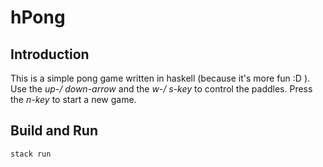 # hPong
## Introduction

This is a simple pong game written in haskell (because it's more fun :D ). Use the *up-/ down-arrow* and the *w-/ s-key* to control the paddles. Press the *n-key* to start a new game.


## Build and Run

    stack run